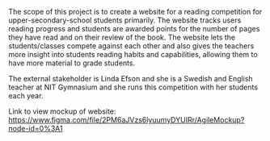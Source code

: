 The scope of this project is to create a website for a reading competition for upper-secondary-school students primarily. The website tracks users reading progress and students are awarded points for the number of pages they have read and on their review of the book. The website lets the students/classes compete against each other and also gives the teachers more insight into students reading habits and capabilities, allowing them to have more material to grade students.

The external stakeholder is Linda Efson and she is a Swedish and English teacher at NIT Gymnasium and she runs this competition with her students each year.

Link to view mockup of website:
https://www.figma.com/file/2PM6aJVzs6lyuumyDYUIRr/AgileMockup?node-id=0%3A1